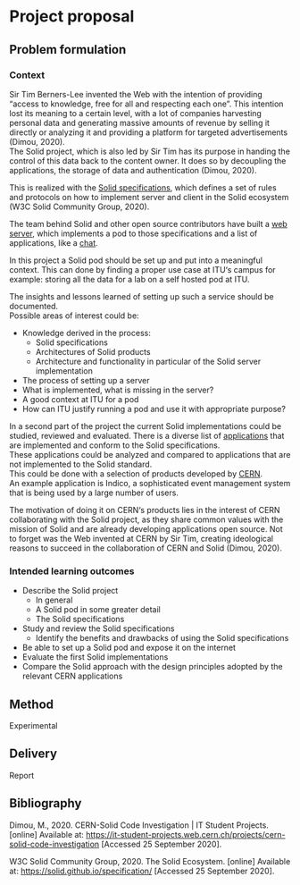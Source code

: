 # Project proposal

## Problem formulation

### Context

Sir Tim Berners-Lee invented the Web with the intention of providing “access to knowledge, free for all and respecting each one”. This intention lost its meaning to a certain level, with a lot of companies harvesting personal data and generating massive amounts of revenue by selling it directly or analyzing it and providing a platform for targeted advertisements (Dimou, 2020).\
The Solid project, which is also led by Sir Tim has its purpose in handing the control of this data back to the content owner. It does so by decoupling the applications, the storage of data and authentication (Dimou, 2020).

This is realized with the [Solid specifications](https://solid.github.io/specification/), which defines a set of rules and protocols on how to implement server and client in the Solid ecosystem (W3C Solid Community Group, 2020).

The team behind Solid and other open source contributors have built a [web server](https://github.com/solid/node-solid-server), which implements a pod to those specifications and a list of applications, like a [chat](https://solid-chat.5apps.com/).

In this project a Solid pod should be set up and put into a meaningful context. This can done by finding a proper use case at ITU‘s campus for example: storing all the data for a lab on a self hosted pod at ITU.

The insights and lessons learned of setting up such a service should be documented.\
Possible areas of interest could be:
- Knowledge derived in the process:
  - Solid specifications
  - Architectures of Solid products
  - Architecture and functionality in particular of the Solid server implementation
- The process of setting up a server
- What is implemented, what is missing in the server?
- A good context at ITU for a pod
- How can ITU justify running a pod and use it with appropriate purpose?

In a second part of the project the current Solid implementations could be studied, reviewed and evaluated. There is a diverse list of [applications](https://solidproject.org/use-solid/apps) that are implemented and conform to the Solid specifications.\
These applications could be analyzed and compared to applications that are not implemented to the Solid standard.\
This could be done with a selection of products developed by [CERN](https://home.cern/).\
An example application is Indico, a sophisticated event management system that is being used by a large number of users.

The motivation of doing it on CERN‘s products lies in the interest of CERN collaborating with the Solid project, as they share common values with the mission of Solid and are already developing applications open source. Not to forget was the Web invented at CERN by Sir Tim, creating ideological reasons to succeed in the collaboration of CERN and Solid (Dimou, 2020).

### Intended learning outcomes

- Describe the Solid project
  - In general
  - A Solid pod in some greater detail
  - The Solid specifications
- Study and review the Solid specifications
  - Identify the benefits and drawbacks of using the Solid specifications
- Be able to set up a Solid pod and expose it on the internet
- Evaluate the first Solid implementations
- Compare the Solid approach with the design principles adopted by the relevant CERN applications

## Method

Experimental

## Delivery

Report

## Bibliography

Dimou, M., 2020. CERN-Solid Code Investigation | IT Student Projects. [online] Available at: <https://it-student-projects.web.cern.ch/projects/cern-solid-code-investigation> [Accessed 25 September 2020].

W3C Solid Community Group, 2020. The Solid Ecosystem. [online] Available at: <https://solid.github.io/specification/> [Accessed 25 September 2020].
